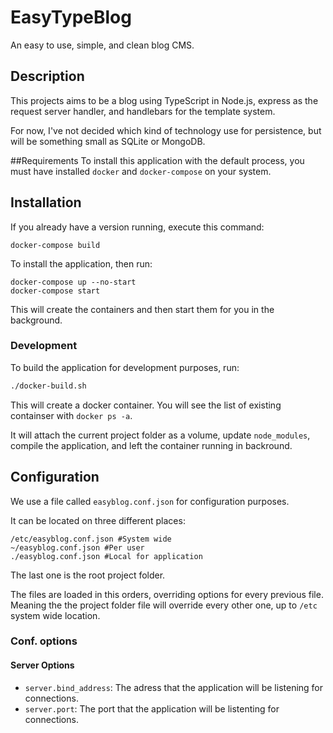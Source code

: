 # EasyTypeBlog
An easy to use, simple, and clean blog CMS.

## Description
This projects aims to be a blog using TypeScript in Node.js, express as the request server handler,
and handlebars for the template system.

For now, I've not decided which kind of technology use for persistence, but will be something small as SQLite or MongoDB.

##Requirements
To install this application with the default process, you must have installed
`docker` and `docker-compose` on your system.

## Installation
If you already have a version running, execute this command:
```
docker-compose build
```
To install the application, then run:
```
docker-compose up --no-start
docker-compose start
```
This will create the containers and then start them for you in the background.

### Development
To build the application for development purposes, run:
```sh
./docker-build.sh
```
This will create a docker container. You will see the list of existing containser with `docker ps -a`.

It will attach the current project folder as a volume, update `node_modules`, compile the application,
and left the container running in backround.

## Configuration
We use a file called `easyblog.conf.json` for configuration purposes.

It can be located on three different places:
```
/etc/easyblog.conf.json #System wide
~/easyblog.conf.json #Per user 
./easyblog.conf.json #Local for application
```
The last one is the root project folder.

The files are loaded in this orders, overriding options for every previous file.
Meaning the the project folder file will override every other one,
up to `/etc` system wide location.

### Conf. options
#### Server Options
- `server.bind_address`: The adress that the application will be listening for connections.
- `server.port`: The port that the application will be listenting for connections.

